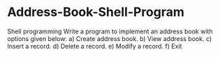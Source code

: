 # Address-Book-Shell-Program

Shell programming Write a program to implement an address book with options given below:
a) Create address book. b) View address book. c) Insert a record. d) Delete a record. e) Modify a record.
f) Exit
